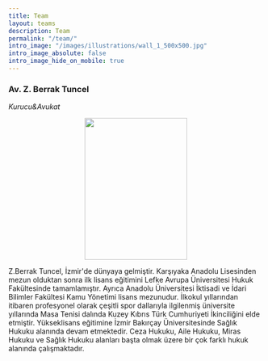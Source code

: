 ```yaml
---
title: Team
layout: teams
description: Team
permalink: "/team/"
intro_image: "/images/illustrations/wall_1_500x500.jpg"
intro_image_absolute: false
intro_image_hide_on_mobile: true
---
```





### Av. Z. Berrak Tuncel
*Kurucu&Avukat*
<p align="left">
<p align="center">
  <img width="203" height="281" src="https://user-images.githubusercontent.com/97395377/149089706-f72b8f3d-2f61-4975-8373-ea20c8714d7a.jpeg">
</p>
Z.Berrak Tuncel, İzmir'de dünyaya gelmiştir. Karşıyaka Anadolu Lisesinden mezun olduktan sonra ilk lisans eğitimini Lefke Avrupa Üniversitesi Hukuk Fakültesinde tamamlamıştır. Ayrıca Anadolu Üniversitesi İktisadi ve İdari Bilimler Fakültesi Kamu Yönetimi lisans mezunudur. İlkokul yıllarından itibaren profesyonel olarak çeşitli spor dallarıyla ilgilenmiş üniversite yıllarında Masa Tenisi dalında Kuzey Kıbrıs Türk Cumhuriyeti İkinciliğini elde etmiştir. Yükseklisans eğitimine  İzmir Bakırçay Üniversitesinde Sağlık Hukuku alanında devam etmektedir.  Ceza Hukuku, Aile Hukuku, Miras Hukuku ve Sağlık Hukuku alanları başta olmak üzere bir çok farklı hukuk alanında çalışmaktadır.
 </p>

